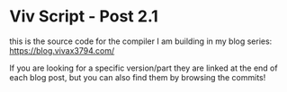 # Viv Script - Post 2.1

this is the source code for the compiler I am building in my blog series: <https://blog.vivax3794.com/>

If you are looking for a specific version/part they are linked at the end of each blog post, but you can also find them by browsing the commits!